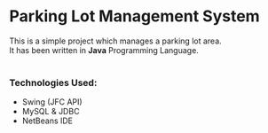 # Parking Lot Management System
This is a simple project which manages a parking lot area.<br>
It has been written in **Java** Programming Language.<br><br>
### Technologies Used:
- Swing (JFC API)
- MySQL & JDBC
- NetBeans IDE<br><br>
